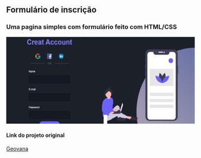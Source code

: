 ##  Formulário de inscrição
### Uma pagina simples com formulário feito com HTML/CSS
![Site](img/banner.png)
#### Link do projeto original  
[Geovana](https://github.com/giovannamoeller/)

